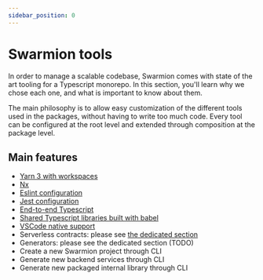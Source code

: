 ```yaml
---
sidebar_position: 0
---
```


# Swarmion tools

In order to manage a scalable codebase, Swarmion comes with state of the art tooling for a Typescript monorepo. In this section, you'll learn why we chose each one, and what is important to know about them.

The main philosophy is to allow easy customization of the different tools used in the packages, without having to write too much code. Every tool can be configured at the root level and extended through composition at the package level.

## Main features

- [Yarn 3 with workspaces](./yarn-3-workspaces)
- [Nx](./nx)
- [Eslint configuration](./eslint)
- [Jest configuration](./jest)
- [End-to-end Typescript](./typescript)
- [Shared Typescript libraries built with babel](./shared-typescript-libraries)
- [VSCode native support](./vscode)
- Serverless contracts: please see [the dedicated section](../serverless-contracts/)
- Generators: please see the dedicated section (TODO)
- Create a new Swarmion project through CLI
- Generate new backend services through CLI
- Generate new packaged internal library through CLI
